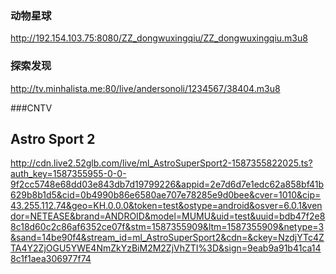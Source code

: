 ### 动物星球
http://192.154.103.75:8080/ZZ_dongwuxingqiu/ZZ_dongwuxingqiu.m3u8

### 探索发现
http://tv.minhalista.me:80/live/andersonoli/1234567/38404.m3u8

###CNTV


## Astro Sport 2
http://cdn.live2.52glb.com/live/ml_AstroSuperSport2-1587355822025.ts?auth_key=1587355955-0-0-9f2cc5748e68dd03e843db7d19799226&appid=2e7d6d7e1edc62a858bf41b629b8b1d5&cid=0b4990b86e6580ae707e78285e9d0bee&cver=1010&cip=43.255.112.74&geo=KH.0.0.0&token=test&ostype=android&osver=6.0.1&vendor=NETEASE&brand=ANDROID&model=MUMU&uid=test&uuid=bdb47f2e88c18d60c2c86af6352ce07f&stm=1587355909&ltm=1587355909&netype=3&sand=14be90f4&stream_id=ml_AstroSuperSport2&cdn=&ckey=NzdjYTc4ZTA4Y2ZjOGU5YWE4NmZkYzBiM2M2ZjVhZTI%3D&sign=9eab9a91b41ca148c1f1aea306977f74


